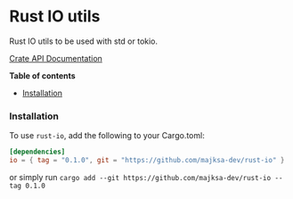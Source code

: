 # Rust IO utils

Rust IO utils to be used with std or tokio.

[Crate API Documentation](https://majksa-dev.github.io/rust-io/)

**Table of contents**

- [Installation](#installation)

### Installation

To use `rust-io`, add the following to your Cargo.toml:

<!-- x-release-please-start-version -->

```toml
[dependencies]
io = { tag = "0.1.0", git = "https://github.com/majksa-dev/rust-io" }
```

or simply run `cargo add --git https://github.com/majksa-dev/rust-io --tag 0.1.0`

<!-- x-release-please-end -->

